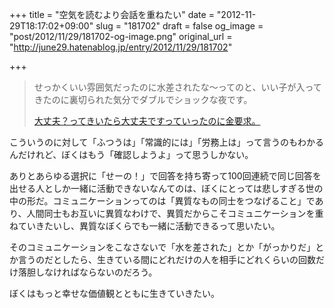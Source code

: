 +++
title = "空気を読むより会話を重ねたい"
date = "2012-11-29T18:17:02+09:00"
slug = "181702"
draft = false
og_image = "post/2012/11/29/181702-og-image.png"
original_url = "http://june29.hatenablog.jp/entry/2012/11/29/181702"

+++

<p></p>
<blockquote>せっかくいい雰囲気だったのに水差されたな～ってのと、いい子が入ってきたのに裏切られた気分でダブルでショックな夜です。<p><a class="quote" href="http://anond.hatelabo.jp/20121127192753" title="大丈夫？ってきいたら大丈夫ですっていったのに金要求。">大丈夫？ってきいたら大丈夫ですっていったのに金要求。</a><br>
</p>
</blockquote>
<p>こういうのに対して「ふつうは」「常識的には」「労務上は」って言うのもわかるんだけれど、ぼくはもう「確認しようよ」って思うしかない。</p>
<p>ありとあらゆる選択に「せーの！」で回答を持ち寄って100回連続で同じ回答を出せる人としか一緒に活動できないなんてのは、ぼくにとっては悲しすぎる世の中の形だ。コミュニケーションってのは「異質なもの同士をつなげること」であり、人間同士もお互いに異質なわけで、異質だからこそコミュニケーションを重ねていきたいし、異質なぼくらでも一緒に活動できるって思いたい。</p>
<p>そのコミュニケーションをこなさないで「水を差された」とか「がっかりだ」とか言うのだとしたら、生きている間にどれだけの人を相手にどれくらいの回数だけ落胆しなければならないのだろう。</p>
<p>ぼくはもっと幸せな価値観とともに生きていきたい。</p>
